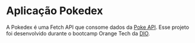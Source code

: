 # Aplicação Pokedex

A Pokedex é uma Fetch API que consome dados da [Poke API](https://pokeapi.co/docs/v2). 
Esse projeto foi desenvolvido durante o bootcamp Orange Tech da [DIO](https://www.dio.me/).
